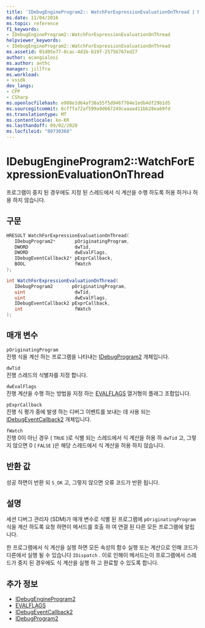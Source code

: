 ```yaml
---
title: 'IDebugEngineProgram2:: WatchForExpressionEvaluationOnThread | Microsoft Docs'
ms.date: 11/04/2016
ms.topic: reference
f1_keywords:
- IDebugEngineProgram2::WatchForExpressionEvaluationOnThread
helpviewer_keywords:
- IDebugEngineProgram2::WatchForExpressionEvaluationOnThread
ms.assetid: 01d05e77-8cac-4d1b-b19f-25756767ed27
author: acangialosi
ms.author: anthc
manager: jillfra
ms.workload:
- vssdk
dev_langs:
- CPP
- CSharp
ms.openlocfilehash: e988e1d64af38a55f5d946f704e1edb4df29b1d5
ms.sourcegitcommit: 6cfffa72af599a9d667249caaaa411bb28ea69fd
ms.translationtype: MT
ms.contentlocale: ko-KR
ms.lasthandoff: 09/02/2020
ms.locfileid: "80730368"
---
```

# <a name="idebugengineprogram2watchforexpressionevaluationonthread"></a>IDebugEngineProgram2::WatchForExpressionEvaluationOnThread
프로그램이 중지 된 경우에도 지정 된 스레드에서 식 계산을 수행 하도록 허용 하거나 허용 하지 않습니다.

## <a name="syntax"></a>구문

```cpp
HRESULT WatchForExpressionEvaluationOnThread( 
   IDebugProgram2*       pOriginatingProgram,
   DWORD                 dwTid,
   DWORD                 dwEvalFlags,
   IDebugEventCallback2* pExprCallback,
   BOOL                  fWatch
);
```

```csharp
int WatchForExpressionEvaluationOnThread( 
   IDebugProgram2       pOriginatingProgram,
   uint                  dwTid,
   uint                  dwEvalFlags,
   IDebugEventCallback2 pExprCallback,
   int                   fWatch
);
```

## <a name="parameters"></a>매개 변수
`pOriginatingProgram`\
진행 식을 계산 하는 프로그램을 나타내는 [IDebugProgram2](../../../extensibility/debugger/reference/idebugprogram2.md) 개체입니다.

`dwTid`\
진행 스레드의 식별자를 지정 합니다.

`dwEvalFlags`\
진행 계산을 수행 하는 방법을 지정 하는 [EVALFLAGS](../../../extensibility/debugger/reference/evalflags.md) 열거형의 플래그 조합입니다.

`pExprCallback`\
진행 식 평가 중에 발생 하는 디버그 이벤트를 보내는 데 사용 되는 [IDebugEventCallback2](../../../extensibility/debugger/reference/idebugeventcallback2.md) 개체입니다.

`fWatch`\
진행 0이 아닌 경우 ( `TRUE` )로 식별 되는 스레드에서 식 계산을 허용 하 `dwTid` 고, 그렇지 않으면 0 ( `FALSE` )은 해당 스레드에서 식 계산을 허용 하지 않습니다.

## <a name="return-value"></a>반환 값
 성공 하면이 반환 되 `S_OK` 고, 그렇지 않으면 오류 코드가 반환 됩니다.

## <a name="remarks"></a>설명
 세션 디버그 관리자 (SDM)가 매개 변수로 식별 된 프로그램에 `pOriginatingProgram` 식을 계산 하도록 요청 하면이 메서드를 호출 하 여 연결 된 다른 모든 프로그램에 알립니다.

 한 프로그램에서 식 계산을 실행 하면 모든 속성의 함수 실행 또는 계산으로 인해 코드가 다른에서 실행 될 수 있습니다 `IDispatch` . 이로 인해이 메서드는이 프로그램에서 스레드가 중지 된 경우에도 식 계산을 실행 하 고 완료할 수 있도록 합니다.

## <a name="see-also"></a>추가 정보
- [IDebugEngineProgram2](../../../extensibility/debugger/reference/idebugengineprogram2.md)
- [EVALFLAGS](../../../extensibility/debugger/reference/evalflags.md)
- [IDebugEventCallback2](../../../extensibility/debugger/reference/idebugeventcallback2.md)
- [IDebugProgram2](../../../extensibility/debugger/reference/idebugprogram2.md)
